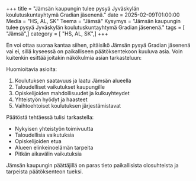 +++
title = "Jämsän kaupungin tulee pysyä Jyväskylän koulutuskuntayhtymä Gradian jäsenenä."
date = 2025-02-09T01:00:00
Media = "HS, AL, SK"
Teema = "Jämsä"
Kysymys = "Jämsän kaupungin tulee pysyä Jyväskylän koulutuskuntayhtymä Gradian jäsenenä."
tags = [ "Jämsä",]
category = [ "HS, AL, SK",]
+++

En voi ottaa suoraa kantaa siihen, pitäisikö Jämsän pysyä Gradian jäsenenä vai ei, sillä kyseessä on paikalliseen päätöksentekoon kuuluva asia. Voin kuitenkin esittää joitakin näkökulmia asian tarkasteluun:

Huomioitavia asioita:

1. Koulutuksen saatavuus ja laatu Jämsän alueella
2. Taloudelliset vaikutukset kaupungille
3. Opiskelijoiden mahdollisuudet ja kulkuyhteydet
4. Yhteistyön hyödyt ja haasteet
5. Vaihtoehtoiset koulutuksen järjestämistavat

Päätöstä tehtäessä tulisi tarkastella:
- Nykyisen yhteistyön toimivuutta
- Taloudellisia vaikutuksia
- Opiskelijoiden etua
- Alueen elinkeinoelämän tarpeita
- Pitkän aikavälin vaikutuksia

Jämsän kaupungin päättäjillä on paras tieto paikallisista olosuhteista ja tarpeista päätöksenteon tueksi.